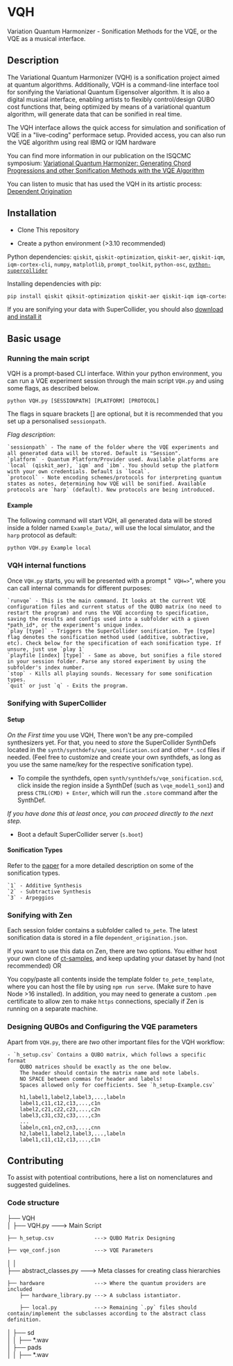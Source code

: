 # VQH
Variation Quantum Harmonizer - Sonification Methods for the VQE, or the VQE as a musical interface.

## Description
The Variational Quantum Harmonizer (VQH) is a sonification project aimed at quantum algorithms. Additionally, VQH is a command-line interface tool for sonifying the Variational Quantum Eigensolver algorithm. It is also a digital musical interface, enabling artists to flexibly control/design QUBO cost functions that, being optimized by means of a variational quantum algorithm, will generate data that can be sonified in real time.

The VQH interface allows the quick access for simulation and sonification of VQE in a "live-coding" performace setup. Provided access, you can also run the VQE algorithm using real IBMQ or IQM hardware

You can find more information in our publication on the ISQCMC symposium: 
[Variational Quantum Harmonizer: Generating Chord Progressions and other Sonification Methods with the VQE Algorithm](https://doi.org/10.5281/zenodo.10206731)

You can listen to music that has used the VQH in its artistic process:
[Dependent Origination](https://www.youtube.com/playlist?list=PLZcA8yDT3f3YLiVGQOuWJrHmD7R1T4Tn-)


## Installation

- Clone This repository

- Create a python environment (>3.10 recommended)

Python dependencies:
`qiskit`, `qiskit-optimization`, `qiskit-aer`, `qiskit-iqm`, `iqm-cortex-cli`, `numpy`, `matplotlib`, `prompt_toolkit`, `python-osc`, [`python-supercollider`](https://pypi.org/project/supercollider/)

Installing dependencies with pip:

```bash
pip install qiskit qiksit-optimization qiskit-aer qiskit-iqm iqm-cortex-cli numpy matplotlib prompt_toolkit python-osc supercollider
```


If you are sonifying your data with SuperCollider, you should also [download and install it](https://supercollider.github.io/downloads.html)


## Basic usage

### Running the main script

VQH is a prompt-based CLI interface. Within your python environment, you can run a VQE experiment session through the main script `VQH.py` and using some flags, as described below.

`python VQH.py [SESSIONPATH] [PLATFORM] [PROTOCOL]`


The flags in square brackets [] are optional, but it is recommended that you set up a personalised `sessionpath`.

*Flag description*:

	`sessionpath` - The name of the folder where the VQE experiments and all generated data will be stored. Default is "Session".
	`platform` - Quantum Platform/Provider used. Available platforms are `local` (qiskit_aer), `iqm` and `ibm`. You should setup the platform with your own credentials. Default is `local`.
	`protocol` - Note encoding schemes/protocols for interpreting quantum states as notes, determining how VQE will be sonified. Available protocols are `harp` (default). New protocols are being introduced.
	
#### Example
The following command will start VQH, all generated data will be stored inside a folder named `Example_Data/`, will use the local simulator, and the `harp` protocol as default:

`python VQH.py Example local`


### VQH internal functions
Once `VQH.py` starts, you will be presented with a prompt "` VQH=>`", where you can call internal commands for different purposes:

	`runvqe` - This is the main command. It looks at the current VQE configuration files and current status of the QUBO matrix (no need to restart the program) and runs the VQE according to specification, saving the results and configs used into a subfolder with a given *path_id*, or the experiment's unique index.
	`play [type]` - Triggers the SuperCollider sonification. Tye [type] flag denotes the sonification method used (additive, subtractive, etc). Check below for the specification of each sonification type. If unsure, just use `play 1`
	`playfile [index] [type]` - Same as above, but sonifies a file stored in your session folder. Parse any stored experiment by using the subfolder's index number.
	`stop` - Kills all playing sounds. Necessary for some sonification types.
	`quit` or just `q` - Exits the program.
	

### Sonifying with SuperCollider

#### Setup
*On the First time* you use VQH, There won't be any pre-compiled synthesizers yet. For that, you need to _store_ the SuperCollider SynthDefs located in the `synth/synthdefs/vqe_sonification.scd` and other `*.scd` files if needed. (Feel free to customize and create your own synthdefs, as long as you use the same name/key for the respective sonification type).

- To compile the synthdefs, open `synth/synthdefs/vqe_sonification.scd`, click inside the region inside a SynthDef (such as `\vqe_model1_son1`) and press `CTRL(CMD) + Enter`, which will run the `.store` command after the SynthDef.

_If you have done this at least once, you can proceed directly to the next step._

- Boot a default SuperCollider server (`s.boot`)

#### Sonification Types
Refer to the [paper](https://doi.org/10.5281/zenodo.10206731) for a more detailed description on some of the sonification types.


	`1` - Additive Synthesis
	`2` - Subtractive Synthesis
	`3` - Arpeggios
	
	
### Sonifying with Zen

Each session folder contains a subfolder called `to_pete`. The latest sonification data is stored in a file `dependent_origination.json`. 

If you want to use this data on Zen, there are two options. You either host your own clone of [ct-samples](https://github.com/cephasteom/ct-samples), and keep updating your dataset by hand (not recommended) OR

You copy/paste all contents inside the template folder `to_pete_template`, where you can host the file by using `npm run serve`. (Make sure to have Node >16 installed). In addition, you may need to generate a custom `.pem` certificate to allow zen to make `https` connections, specially if Zen is running on a separate machine.

### Designing QUBOs and Configuring the VQE parameters

Apart from `VQH.py`, there are _two_ other important files for the VQH workflow:

	- `h_setup.csv` Contains a QUBO matrix, which follows a specific format
		QUBO matrices should be exactly as the one below.
		The header should contain the matrix name and note labels.
		NO SPACE between commas for header and labels!
		Spaces allowed only for coefficients. See `h_setup-Example.csv`
    
		h1,label1,label2,label3,...,labeln
		label1,c11,c12,c13,...,c1n
		label2,c21,c22,c23,...,c2n
		label3,c31,c32,c33,...,c3n
		...
		labeln,cn1,cn2,cn3,...,cnn
		h2,label1,label2,label3,...,labeln
		label1,c11,c12,c13,...,c1n
		

## Contributing

To assist with potentioal contributions, here a list on nomenclatures and suggested guidelines.

### Code structure

├── VQH  
│   ├── VQH.py  				---> Main Script
	
	├── h_setup.csv 			---> QUBO Matrix Designing
	
	├── vqe_conf.json 			---> VQE Parameters
│   │   
	├── abstract_classes.py 	---> Meta classes for creating class hierarchies
	
	├── hardware 				---> Where the quantum providers are included
		├── hardware_library.py ---> A subclass istantiator.
		
		├── local.py			---> Remaining `.py` files should contain/implement the subclasses according to the abstract class definition.
│   ├── sd  
│   │   ├── *.wav  
│   ├── pads  
│   │   ├── *.wav
